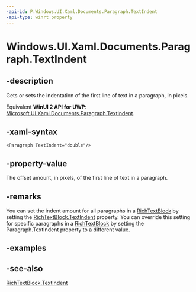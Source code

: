 ```yaml
---
-api-id: P:Windows.UI.Xaml.Documents.Paragraph.TextIndent
-api-type: winrt property
---
```


<!-- Property syntax
public double TextIndent { get;  set; }
-->

# Windows.UI.Xaml.Documents.Paragraph.TextIndent

## -description
Gets or sets the indentation of the first line of text in a paragraph, in pixels.

Equivalent **WinUI 2 API for UWP**: [Microsoft.UI.Xaml.Documents.Paragraph.TextIndent](/windows/winui/api/microsoft.ui.xaml.documents.paragraph.textindent).

## -xaml-syntax
```xaml
<Paragraph TextIndent="double"/>
```


## -property-value
The offset amount, in pixels, of the first line of text in a paragraph.

## -remarks
You can set the indent amount for all paragraphs in a [RichTextBlock](../windows.ui.xaml.controls/richtextblock.md) by setting the [RichTextBlock.TextIndent](../windows.ui.xaml.controls/richtextblock_textindent.md) property. You can override this setting for specific paragraphs in a [RichTextBlock](../windows.ui.xaml.controls/richtextblock.md) by setting the Paragraph.TextIndent property to a different value.

## -examples

## -see-also
[RichTextBlock.TextIndent](../windows.ui.xaml.controls/richtextblock_textindent.md)
